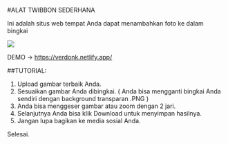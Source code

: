 #ALAT TWIBBON SEDERHANA

Ini adalah situs web tempat Anda dapat menambahkan foto ke dalam bingkai

<img src="/og.png">

DEMO -> https://verdonk.netlify.app/

##TUTORIAL:

1. Upload gambar terbaik Anda.
2. Sesuaikan gambar Anda dibingkai. ( Anda bisa mengganti bingkai Anda sendiri dengan background transparan .PNG )
3. Anda bisa menggeser gambar atau zoom dengan 2 jari.
4. Selanjutnya Anda bisa klik Download untuk menyimpan hasilnya.
5. Jangan lupa bagikan ke media sosial Anda.

Selesai.
